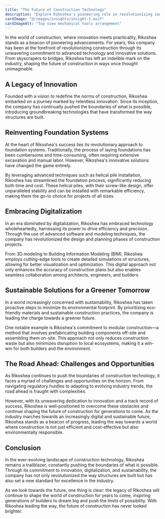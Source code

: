 ```yaml
---
title: "The Future of Construction Technology"
description: "Explore Rikoshea's pioneering role in revolutionizing construction through advanced technology and innovative solutions."
cardImage: "@/images/insights/insight-1.avif"
cardImageAlt: "Top view mechanical tools arrangement"
---
```


In the world of construction, where innovation meets practicality, Rikoshea stands as a beacon of pioneering advancements. For years, this company has been at the forefront of revolutionizing construction through its unwavering commitment to advanced technology and innovative solutions. From skyscrapers to bridges, Rikoshea has left an indelible mark on the industry, shaping the future of construction in ways once thought unimaginable.

## A Legacy of Innovation

Founded with a vision to redefine the norms of construction, Rikoshea embarked on a journey marked by relentless innovation. Since its inception, the company has continually pushed the boundaries of what is possible, introducing groundbreaking technologies that have transformed the way structures are built.

## Reinventing Foundation Systems

At the heart of Rikoshea's success lies its revolutionary approach to foundation systems. Traditionally, the process of laying foundations has been cumbersome and time-consuming, often requiring extensive excavation and manual labor. However, Rikoshea's innovative solutions have changed the game entirely.

By leveraging advanced techniques such as helical pile installation, Rikoshea has streamlined the foundation process, significantly reducing both time and cost. These helical piles, with their screw-like design, offer unparalleled stability and can be installed with remarkable efficiency, making them the go-to choice for projects of all sizes.

## Embracing Digitalization

In an era dominated by digitalization, Rikoshea has embraced technology wholeheartedly, harnessing its power to drive efficiency and precision. Through the use of advanced software and modeling techniques, the company has revolutionized the design and planning phases of construction projects.

From 3D modeling to Building Information Modeling (BIM), Rikoshea employs cutting-edge tools to create detailed simulations of structures, allowing for better visualization and optimization. This digital approach not only enhances the accuracy of construction plans but also enables seamless collaboration among architects, engineers, and builders.

## Sustainable Solutions for a Greener Tomorrow

In a world increasingly concerned with sustainability, Rikoshea has taken proactive steps to minimize its environmental footprint. By prioritizing eco-friendly materials and sustainable construction practices, the company is leading the charge towards a greener future.

One notable example is Rikoshea's commitment to modular construction—a method that involves prefabricating building components off-site and assembling them on-site. This approach not only reduces construction waste but also minimizes disruption to local ecosystems, making it a win-win for both builders and the environment.

## The Road Ahead: Challenges and Opportunities

As Rikoshea continues to push the boundaries of construction technology, it faces a myriad of challenges and opportunities on the horizon. From navigating regulatory hurdles to adapting to evolving industry trends, the road ahead is fraught with complexities.

However, with its unwavering dedication to innovation and a track record of success, Rikoshea is well-positioned to overcome these obstacles and continue shaping the future of construction for generations to come. As the industry marches towards an increasingly digital and sustainable future, Rikoshea stands as a beacon of progress, leading the way towards a world where construction is not just efficient and cost-effective but also environmentally responsible.

## Conclusion

In the ever-evolving landscape of construction technology, Rikoshea remains a trailblazer, constantly pushing the boundaries of what is possible. Through its commitment to innovation, digitalization, and sustainability, the company has not only revolutionized the way structures are built but has also set a new standard for excellence in the industry.

As we look towards the future, one thing is clear: the legacy of Rikoshea will continue to shape the world of construction for years to come, inspiring generations of builders to dream big and push the limits of possibility. With Rikoshea leading the way, the future of construction has never looked brighter.
